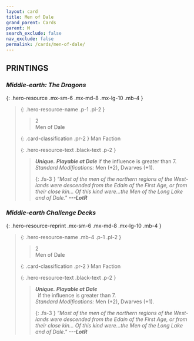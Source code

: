 ```yaml
---
layout: card
title: Men of Dale
grand_parent: Cards
parent: M
search_exclude: false
nav_exclude: false
permalink: /cards/men-of-dale/
---
```


## PRINTINGS


### _Middle-earth: The Dragons_

{: .hero-resource .mx-sm-6 .mx-md-8 .mx-lg-10 .mb-4 }
> {: .hero-resource-name .p-1 .pl-2 }
> > <div class="card-mp">2</div>
> > <div class="card-name">Men of Dale</div>
>
> {: .card-classification .pr-2 }
> Man Faction
>
> {: .hero-resource-text .black-text .p-2 }
> > _**Unique.**_ ***Playable at Dale*** if the influence is greater than 7. <br>_Standard Modifications:_ Men (+2), Dwarves (+1). 
> > 
> > {: .fs-3 } 
> > _“Most of the men of the northern regions of the West-lands were descended from the Edain of the First Age, or from their close kin... Of this kind were...the Men of the Long Lake and of Dale."_ ***---&#65279;LotR*** 
> 

### _Middle-earth Challenge Decks_

{: .hero-resource-reprint .mx-sm-6 .mx-md-8 .mx-lg-10 .mb-4 }
> {: .hero-resource-name .mb-4 .p-1 .pl-2 }
> > <div class="card-mp">2</div>
> > <div class="card-name">Men of Dale</div>
>
> {: .card-classification .pr-2 }
> Man Faction
>
> {: .hero-resource-text .black-text .p-2 }
> > _**Unique.**_ ***Playable at Dale*** <br>&ensp;if the influence is greater than 7. <br>_Standard Modifications:_ Men (+2), Dwarves (+1). 
> > 
> > {: .fs-3 } 
> > _“Most of the men of the northern regions of the West-lands were descended from the Edain of the First Age, or from their close kin... Of this kind were...the Men of the Long Lake and of Dale."_ ***---&#65279;LotR*** 
> 

